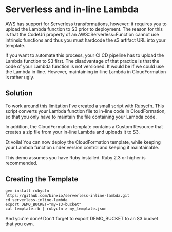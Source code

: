 # Serverless and in-line Lambda

AWS has support for Serverless transformations, however: it requires you to
upload the Lambda function to S3 prior to deployment. The reason for this is
that the CodeUri property of an AWS::Serverless::Function cannot use intrinsic
functions and thus you must hardcode the s3 artifact URL into your template.

If you want to automate this process, your CI CD pipeline has to upload the
Lambda function to S3 first. The disadvantage of that practice is that the
code of your Lambda function is not versioned. It would be if we could use the
Lambda in-line. However, maintaining in-line Lambda in CloudFormation is rather
ugly.

## Solution

To work around this limitation I've created a small script with Rubycfn. This
script converts your Lambda function file to in-line code in CloudFormation,
so that you only have to maintain the file containing your Lambda code.

In addition, the CloudFormation template contains a Custom Resource that
creates a zip file from your in-line Lambda and uploads it to S3.

Et voila! You can now deploy the CloudFormation template, while keeping your
Lambda function under version control and keeping it maintainable.

This demo assumes you have Ruby installed. Ruby 2.3 or higher is recommended.

## Creating the Template

```
gem install rubycfn
https://github.com/binxio/serverless-inline-lambda.git
cd serverless-inline-lambda
export DEMO_BUCKET="my-s3-bucket"
cat template.rb | rubycfn > my_template.json
```

And you're done! Don't forget to export DEMO_BUCKET to an S3 bucket that you
own.